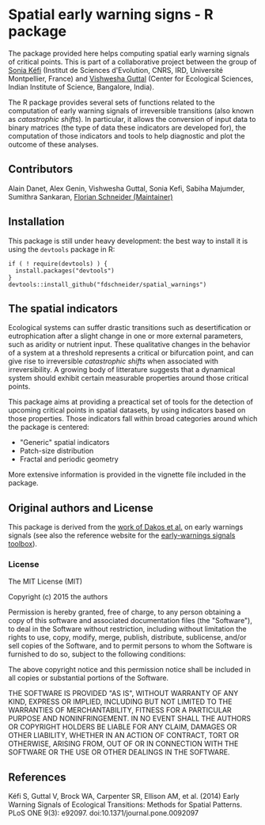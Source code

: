 Spatial early warning signs - R package
=======================================

The package provided here helps computing spatial early warning signals of 
critical points. This is part of a collaborative project between the group of [Sonia Kéfi](http://sonia.kefi.fr/) (Institut de Sciences d'Evolution, CNRS, IRD, Université Montpellier, France) and [Vishwesha Guttal](https://teelabiisc.wordpress.com/) (Center for Ecological Sciences, Indian Institute of Science, Bangalore, India).

The R package provides several sets of functions related to the computation of
early warning signals of irreversible transitions (also known as *catastrophic
shifts*). In particular, it allows the conversion of input data to binary 
matrices (the type of data these indicators are developed for), the computation 
of those indicators and tools to help diagnostic and plot the outcome of these
analyses. 

## Contributors

Alain Danet, Alex Genin, Vishwesha Guttal, Sonia Kefi, Sabiha Majumder, Sumithra Sankaran, [Florian Schneider (Maintainer)](mailto:florian.schneider@univ-montp2.fr)

## Installation

This package is still under heavy development: the best way to install it is 
using the `devtools` package in R: 
  
```
if ( ! require(devtools) ) { 
  install.packages("devtools")
}
devtools::install_github("fdschneider/spatial_warnings")
```

## The spatial indicators 

Ecological systems can suffer drastic transitions such as desertification or 
eutrophication after a slight change in one or more external parameters, such as 
aridity or nutrient input. These qualitative changes in the behavior of a system 
at a threshold represents a critical or bifurcation point, and can give rise to 
irreversible *catastrophic shifts* when associated with irreversibility. A 
growing body of litterature suggests that a dynamical system should exhibit 
certain measurable properties around those critical points. 

This package aims at providing a preactical set of tools for the detection of 
upcoming critical points in spatial datasets, by using indicators based on those 
properties. Those indicators fall within broad categories around which the 
package is centered: 

  * "Generic" spatial indicators
  * Patch-size distribution
  * Fractal and periodic geometry

More extensive information is provided in the vignette file included in the 
package.

## Original authors and License

This package is derived from the [work of Dakos et al.](https://github.com/earlywarningtoolbox/spatial_warnings) on early warnings signals (see also the 
reference website for the [early-warnings signals toolbox](http://www.early-warning-signals.org/)).

### License

The MIT License (MIT)

Copyright (c) 2015 the authors

Permission is hereby granted, free of charge, to any person obtaining a copy
of this software and associated documentation files (the "Software"), to deal
in the Software without restriction, including without limitation the rights
to use, copy, modify, merge, publish, distribute, sublicense, and/or sell
copies of the Software, and to permit persons to whom the Software is
furnished to do so, subject to the following conditions:

The above copyright notice and this permission notice shall be included in
all copies or substantial portions of the Software.

THE SOFTWARE IS PROVIDED "AS IS", WITHOUT WARRANTY OF ANY KIND, EXPRESS OR
IMPLIED, INCLUDING BUT NOT LIMITED TO THE WARRANTIES OF MERCHANTABILITY,
FITNESS FOR A PARTICULAR PURPOSE AND NONINFRINGEMENT. IN NO EVENT SHALL THE
AUTHORS OR COPYRIGHT HOLDERS BE LIABLE FOR ANY CLAIM, DAMAGES OR OTHER
LIABILITY, WHETHER IN AN ACTION OF CONTRACT, TORT OR OTHERWISE, ARISING FROM,
OUT OF OR IN CONNECTION WITH THE SOFTWARE OR THE USE OR OTHER DEALINGS IN
THE SOFTWARE.

## References

Kéfi S, Guttal V, Brock WA, Carpenter SR, Ellison AM, et al. (2014) Early Warning Signals of Ecological Transitions: Methods for Spatial Patterns. PLoS
ONE 9(3): e92097. doi:10.1371/journal.pone.0092097
